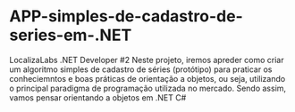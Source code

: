 # APP-simples-de-cadastro-de-series-em-.NET
LocalizaLabs .NET Developer #2 Neste projeto, iremos apreder como criar um algoritmo simples de cadastro de séries (protótipo) para praticar os conheciemntos e boas práticas de orientação a objetos, ou seja, utilizando o principal paradigma de programação utilizada no mercado.   Sendo assim, vamos pensar orientando a objetos em .NET C#
